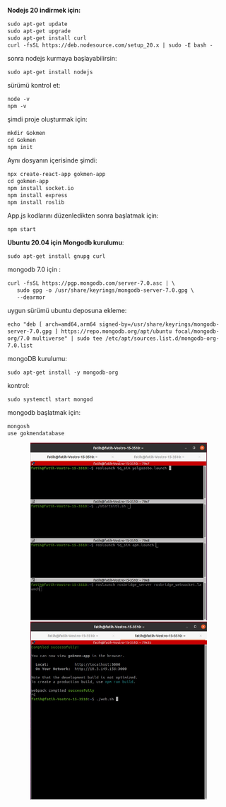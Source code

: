 **Nodejs 20 indirmek için:**

```
sudo apt-get update
sudo apt-get upgrade
sudo apt-get install curl
curl -fsSL https://deb.nodesource.com/setup_20.x | sudo -E bash -
```

sonra nodejs kurmaya başlayabilirsin:

```
sudo apt-get install nodejs
```

sürümü kontrol et:

```
node -v
npm -v
```

şimdi proje oluşturmak için:

```
mkdir Gokmen
cd Gokmen
npm init
```
Aynı dosyanın içerisinde şimdi:

```
npx create-react-app gokmen-app
cd gokmen-app
npm install socket.io
npm install express
npm install roslib
```

App.js kodlarını düzenledikten sonra başlatmak için:

```
npm start
```

**Ubuntu 20.04 için Mongodb kurulumu**:

```
sudo apt-get install gnupg curl
```
mongodb 7.0 için :

```shell
curl -fsSL https://pgp.mongodb.com/server-7.0.asc | \
   sudo gpg -o /usr/share/keyrings/mongodb-server-7.0.gpg \
   --dearmor
```
uygun sürümü ubuntu deposuna ekleme:
```shell
echo "deb [ arch=amd64,arm64 signed-by=/usr/share/keyrings/mongodb-server-7.0.gpg ] https://repo.mongodb.org/apt/ubuntu focal/mongodb-org/7.0 multiverse" | sudo tee /etc/apt/sources.list.d/mongodb-org-7.0.list
```
mongoDB kurulumu:
```shell
sudo apt-get install -y mongodb-org
```
kontrol:
```shell
sudo systemctl start mongod
```
mongodb başlatmak için:
```
mongosh
use gokmendatabase
```

<p align="center">
  <img src="web1.jpeg" width="400" />
  <img src="web2.jpeg" width="400" />
</p>
